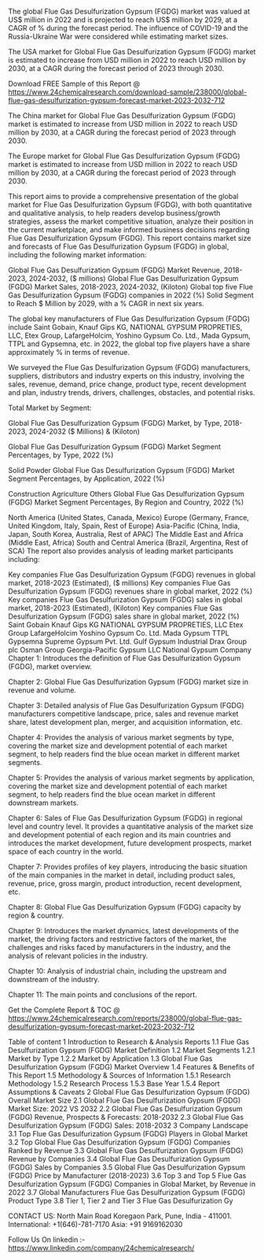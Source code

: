 The global Flue Gas Desulfurization Gypsum (FGDG) market was valued at US$ million in 2022 and is projected to reach US$ million by 2029, at a CAGR of % during the forecast period. The influence of COVID-19 and the Russia-Ukraine War were considered while estimating market sizes.

The USA market for Global Flue Gas Desulfurization Gypsum (FGDG) market is estimated to increase from USD million in 2022 to reach USD million by 2030, at a CAGR during the forecast period of 2023 through 2030.

Download FREE Sample of this Report @ https://www.24chemicalresearch.com/download-sample/238000/global-flue-gas-desulfurization-gypsum-forecast-market-2023-2032-712

The China market for Global Flue Gas Desulfurization Gypsum (FGDG)  market is estimated to increase from USD million in 2022 to reach USD million by 2030, at a CAGR during the forecast period of 2023 through 2030.

The Europe market for Global Flue Gas Desulfurization Gypsum (FGDG)  market is estimated to increase from USD million in 2022 to reach USD million by 2030, at a CAGR during the forecast period of 2023 through 2030.

This report aims to provide a comprehensive presentation of the global market for Flue Gas Desulfurization Gypsum (FGDG), with both quantitative and qualitative analysis, to help readers develop business/growth strategies, assess the market competitive situation, analyze their position in the current marketplace, and make informed business decisions regarding Flue Gas Desulfurization Gypsum (FGDG). This report contains market size and forecasts of Flue Gas Desulfurization Gypsum (FGDG) in global, including the following market information:

Global Flue Gas Desulfurization Gypsum (FGDG) Market Revenue, 2018-2023, 2024-2032, ($ millions)
Global Flue Gas Desulfurization Gypsum (FGDG) Market Sales, 2018-2023, 2024-2032, (Kiloton)
Global top five Flue Gas Desulfurization Gypsum (FGDG) companies in 2022 (%)
Solid Segment to Reach $ Million by 2029, with a % CAGR in next six years.

The global key manufacturers of Flue Gas Desulfurization Gypsum (FGDG) include Saint Gobain, Knauf Gips KG, NATIONAL GYPSUM PROPRETIES, LLC, Etex Group, LafargeHolcim, Yoshino Gypsum Co. Ltd., Mada Gypsum, TTPL and Gypsemna, etc. in 2022, the global top five players have a share approximately % in terms of revenue.

We surveyed the Flue Gas Desulfurization Gypsum (FGDG) manufacturers, suppliers, distributors and industry experts on this industry, involving the sales, revenue, demand, price change, product type, recent development and plan, industry trends, drivers, challenges, obstacles, and potential risks.

Total Market by Segment:

Global Flue Gas Desulfurization Gypsum (FGDG) Market, by Type, 2018-2023, 2024-2032 ($ Millions) & (Kiloton)

Global Flue Gas Desulfurization Gypsum (FGDG) Market Segment Percentages, by Type, 2022 (%)

Solid
Powder
Global Flue Gas Desulfurization Gypsum (FGDG) Market Segment Percentages, by Application, 2022 (%)

Construction
Agriculture
Others
Global Flue Gas Desulfurization Gypsum (FGDG) Market Segment Percentages, By Region and Country, 2022 (%)

North America (United States, Canada, Mexico)
Europe (Germany, France, United Kingdom, Italy, Spain, Rest of Europe)
Asia-Pacific (China, India, Japan, South Korea, Australia, Rest of APAC)
The Middle East and Africa (Middle East, Africa)
South and Central America (Brazil, Argentina, Rest of SCA)
The report also provides analysis of leading market participants including:

Key companies Flue Gas Desulfurization Gypsum (FGDG) revenues in global market, 2018-2023 (Estimated), ($ millions)
Key companies Flue Gas Desulfurization Gypsum (FGDG) revenues share in global market, 2022 (%)
Key companies Flue Gas Desulfurization Gypsum (FGDG) sales in global market, 2018-2023 (Estimated), (Kiloton)
Key companies Flue Gas Desulfurization Gypsum (FGDG) sales share in global market, 2022 (%)
Saint Gobain
Knauf Gips KG
NATIONAL GYPSUM PROPRETIES, LLC
Etex Group
LafargeHolcim
Yoshino Gypsum Co. Ltd.
Mada Gypsum
TTPL
Gypsemna
Supreme Gypsum Pvt. Ltd.
Gulf Gypsum Industrial
Drax Group plc
Osman Group
Georgia-Pacific Gypsum LLC
National Gypsum Company
Chapter 1: Introduces the definition of Flue Gas Desulfurization Gypsum (FGDG), market overview.

Chapter 2: Global Flue Gas Desulfurization Gypsum (FGDG) market size in revenue and volume.

Chapter 3: Detailed analysis of Flue Gas Desulfurization Gypsum (FGDG) manufacturers competitive landscape, price, sales and revenue market share, latest development plan, merger, and acquisition information, etc.

Chapter 4: Provides the analysis of various market segments by type, covering the market size and development potential of each market segment, to help readers find the blue ocean market in different market segments.

Chapter 5: Provides the analysis of various market segments by application, covering the market size and development potential of each market segment, to help readers find the blue ocean market in different downstream markets.

Chapter 6: Sales of Flue Gas Desulfurization Gypsum (FGDG) in regional level and country level. It provides a quantitative analysis of the market size and development potential of each region and its main countries and introduces the market development, future development prospects, market space of each country in the world.

Chapter 7: Provides profiles of key players, introducing the basic situation of the main companies in the market in detail, including product sales, revenue, price, gross margin, product introduction, recent development, etc.

Chapter 8: Global Flue Gas Desulfurization Gypsum (FGDG) capacity by region & country.

Chapter 9: Introduces the market dynamics, latest developments of the market, the driving factors and restrictive factors of the market, the challenges and risks faced by manufacturers in the industry, and the analysis of relevant policies in the industry.

Chapter 10: Analysis of industrial chain, including the upstream and downstream of the industry.

Chapter 11: The main points and conclusions of the report.

Get the Complete Report & TOC @ https://www.24chemicalresearch.com/reports/238000/global-flue-gas-desulfurization-gypsum-forecast-market-2023-2032-712

Table of content
1 Introduction to Research & Analysis Reports
1.1 Flue Gas Desulfurization Gypsum (FGDG) Market Definition
1.2 Market Segments
1.2.1 Market by Type
1.2.2 Market by Application
1.3 Global Flue Gas Desulfurization Gypsum (FGDG) Market Overview
1.4 Features & Benefits of This Report
1.5 Methodology & Sources of Information
1.5.1 Research Methodology
1.5.2 Research Process
1.5.3 Base Year
1.5.4 Report Assumptions & Caveats
2 Global Flue Gas Desulfurization Gypsum (FGDG) Overall Market Size
2.1 Global Flue Gas Desulfurization Gypsum (FGDG) Market Size: 2022 VS 2032
2.2 Global Flue Gas Desulfurization Gypsum (FGDG) Revenue, Prospects & Forecasts: 2018-2032
2.3 Global Flue Gas Desulfurization Gypsum (FGDG) Sales: 2018-2032
3 Company Landscape
3.1 Top Flue Gas Desulfurization Gypsum (FGDG) Players in Global Market
3.2 Top Global Flue Gas Desulfurization Gypsum (FGDG) Companies Ranked by Revenue
3.3 Global Flue Gas Desulfurization Gypsum (FGDG) Revenue by Companies
3.4 Global Flue Gas Desulfurization Gypsum (FGDG) Sales by Companies
3.5 Global Flue Gas Desulfurization Gypsum (FGDG) Price by Manufacturer (2018-2023)
3.6 Top 3 and Top 5 Flue Gas Desulfurization Gypsum (FGDG) Companies in Global Market, by Revenue in 2022
3.7 Global Manufacturers Flue Gas Desulfurization Gypsum (FGDG) Product Type
3.8 Tier 1, Tier 2 and Tier 3 Flue Gas Desulfurization Gy

CONTACT US:
North Main Road Koregaon Park, Pune, India - 411001.
International: +1(646)-781-7170
Asia: +91 9169162030

Follow Us On linkedin :- https://www.linkedin.com/company/24chemicalresearch/
